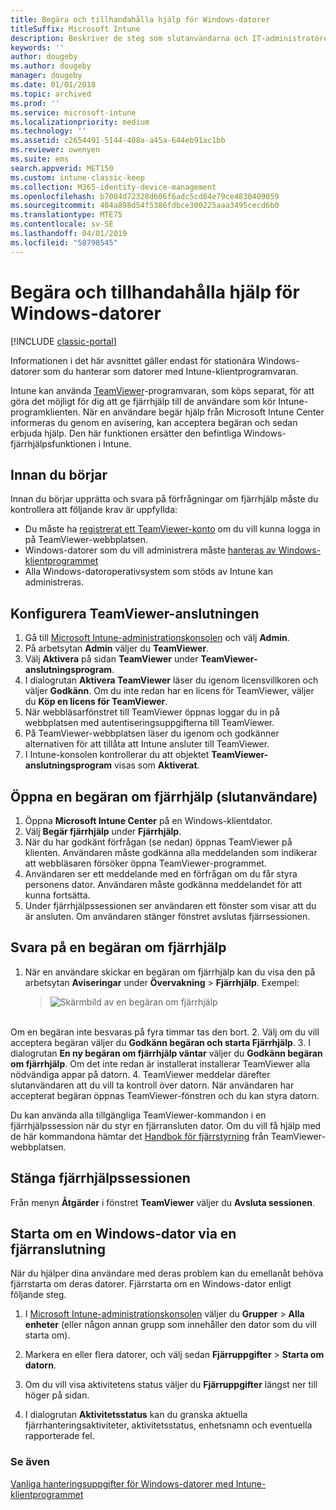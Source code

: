 ```yaml
---
title: Begära och tillhandahålla hjälp för Windows-datorer
titleSuffix: Microsoft Intune
description: Beskriver de steg som slutanvändarna och IT-administratören måste vidta för att fjärrhjälp för stationära Windows-datorer som hanteras som PC-datorer ska kunna fjärrstartas samt steg för att fjärrstarta en PC-dator.
keywords: ''
author: dougeby
ms.author: dougeby
manager: dougeby
ms.date: 01/01/2018
ms.topic: archived
ms.prod: ''
ms.service: microsoft-intune
ms.localizationpriority: medium
ms.technology: ''
ms.assetid: c2654491-5144-408a-a45a-644eb91ac1bb
ms.reviewer: owenyen
ms.suite: ems
search.appverid: MET150
ms.custom: intune-classic-keep
ms.collection: M365-identity-device-management
ms.openlocfilehash: b7004d72328d606f6adc5cd84e79ce4830409059
ms.sourcegitcommit: 484a898d54f5386fdbce300225aaa3495cecd6b0
ms.translationtype: MTE75
ms.contentlocale: sv-SE
ms.lasthandoff: 04/01/2019
ms.locfileid: "58798545"
---
```

# <a name="request-and-provide-remote-assistance-for-windows-pcs"></a>Begära och tillhandahålla hjälp för Windows-datorer

[!INCLUDE [classic-portal](includes/classic-portal.md)]

Informationen i det här avsnittet gäller endast för stationära Windows-datorer som du hanterar som datorer med Intune-klientprogramvaran.

Intune kan använda [TeamViewer](https://www.teamviewer.com)-programvaran, som köps separat, för att göra det möjligt för dig att ge fjärrhjälp till de användare som kör Intune-programklienten. När en användare begär hjälp från Microsoft Intune Center informeras du genom en avisering, kan acceptera begäran och sedan erbjuda hjälp. Den här funktionen ersätter den befintliga Windows-fjärrhjälpsfunktionen i Intune.


## <a name="before-you-start"></a>Innan du börjar

Innan du börjar upprätta och svara på förfrågningar om fjärrhjälp måste du kontrollera att följande krav är uppfyllda:

- Du måste ha [registrerat ett TeamViewer-konto](https://login.teamviewer.com/LogOn#register) om du vill kunna logga in på TeamViewer-webbplatsen.
- Windows-datorer som du vill administrera måste [hanteras av Windows-klientprogrammet](manage-windows-pcs-with-microsoft-intune.md)
- Alla Windows-datoroperativsystem som stöds av Intune kan administreras.

## <a name="configure-the-teamviewer-connector"></a>Konfigurera TeamViewer-anslutningen

1. Gå till [Microsoft Intune-administrationskonsolen](https://manage.microsoft.com) och välj **Admin**.
2. På arbetsytan **Admin** väljer du **TeamViewer**.
3. Välj **Aktivera** på sidan **TeamViewer** under **TeamViewer-anslutningsprogram**.
4. I dialogrutan **Aktivera TeamViewer** läser du igenom licensvillkoren och väljer **Godkänn**. Om du inte redan har en licens för TeamViewer, väljer du **Köp en licens för TeamViewer**.
5. När webbläsarfönstret till TeamViewer öppnas loggar du in på webbplatsen med autentiseringsuppgifterna till TeamViewer.
6. På TeamViewer-webbplatsen läser du igenom och godkänner alternativen för att tillåta att Intune ansluter till TeamViewer.
7. I Intune-konsolen kontrollerar du att objektet **TeamViewer-anslutningsprogram** visas som **Aktiverat**.


## <a name="open-a-remote-assistance-request-end-user"></a>Öppna en begäran om fjärrhjälp (slutanvändare)

1. Öppna **Microsoft Intune Center** på en Windows-klientdator.
2. Välj **Begär fjärrhjälp** under **Fjärrhjälp**.
3. När du har godkänt förfrågan (se nedan) öppnas TeamViewer på klienten. Användaren måste godkänna alla meddelanden som indikerar att webbläsaren försöker öppna TeamViewer-programmet.
4. Användaren ser ett meddelande med en förfrågan om du får styra personens dator. Användaren måste godkänna meddelandet för att kunna fortsätta.
5. Under fjärrhjälpssessionen ser användaren ett fönster som visar att du är ansluten. Om användaren stänger fönstret avslutas fjärrsessionen.

## <a name="respond-to-a-remote-assistance-request"></a>Svara på en begäran om fjärrhjälp

1. När en användare skickar en begäran om fjärrhjälp kan du visa den på arbetsytan **Aviseringar** under **Övervakning** > **Fjärrhjälp**. Exempel:
   > ![Skärmbild av en begäran om fjärrhjälp](/intune/media/team-viewer.png)

<br>Om en begäran inte besvaras på fyra timmar tas den bort.
2. Välj om du vill acceptera begäran väljer du **Godkänn begäran och starta Fjärrhjälp**.
3. I dialogrutan **En ny begäran om fjärrhjälp väntar** väljer du **Godkänn begäran om fjärrhjälp**. Om det inte redan är installerat installerar TeamViewer alla nödvändiga appar på datorn.
4. TeamViewer meddelar därefter slutanvändaren att du vill ta kontroll över datorn. När användaren har accepterat begäran öppnas TeamViewer-fönstren och du kan styra datorn.

Du kan använda alla tillgängliga TeamViewer-kommandon i en fjärrhjälpssession när du styr en fjärransluten dator. Om du vill få hjälp med de här kommandona hämtar det [Handbok för fjärrstyrning](http://www.teamviewer.com/en/support/documents/) från TeamViewer-webbplatsen.

## <a name="close-the-remote-assistance-session"></a>Stänga fjärrhjälpssessionen

Från menyn **Åtgärder** i fönstret **TeamViewer** väljer du **Avsluta sessionen**.

## <a name="remotely-restart-a-windows-pc"></a>Starta om en Windows-dator via en fjärranslutning
När du hjälper dina användare med deras problem kan du emellanåt behöva fjärrstarta om deras datorer. Fjärrstarta om en Windows-dator enligt följande steg.

1.  I [Microsoft Intune-administrationskonsolen](https://manage.microsoft.com/) väljer du **Grupper** &gt; **Alla enheter** (eller någon annan grupp som innehåller den dator som du vill starta om).

2.  Markera en eller flera datorer, och välj sedan **Fjärruppgifter** &gt; **Starta om datorn**.

3.  Om du vill visa aktivitetens status väljer du **Fjärruppgifter** längst ner till höger på sidan.

4.  I dialogrutan **Aktivitetsstatus** kan du granska aktuella fjärrhanteringsaktiviteter, aktivitetsstatus, enhetsnamn och eventuella rapporterade fel.

### <a name="see-also"></a>Se även

[Vanliga hanteringsuppgifter för Windows-datorer med Intune-klientprogrammet](common-windows-pc-management-tasks-with-the-microsoft-intune-computer-client.md)
